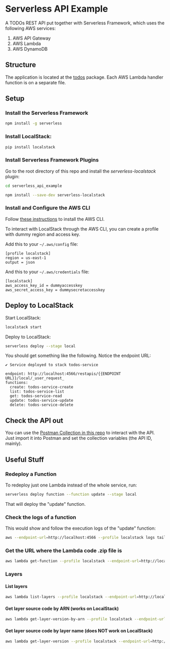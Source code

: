 # Serverless API Example

A TODOs REST API put together with Serverless Framework, which uses the following AWS services:
 1. AWS API Gateway
 2. AWS Lambda
 3. AWS DynamoDB


## Structure

The application is located at the [todos](/todos) package. Each AWS Lambda handler function is on a separate file.


## Setup

### Install the Serverless Framework
```bash
npm install -g serverless
```

### Install LocalStack:
```bash
pip install localstack
```

### Install Serverless Framework Plugins

Go to the root directory of this repo and install the _serverless-localstack_ plugin:
```bash
cd serverless_api_example

npm install --save-dev serverless-localstack
```

### Install and Configure the AWS CLI

Follow [these instructions](https://docs.aws.amazon.com/cli/latest/userguide/getting-started-install.html) to install the AWS CLI.

To interact with LocalStack through the AWS CLI, you can create a profile with dummy region and access key.

Add this to your `~/.aws/config` file:
```
[profile localstack]
region = us-east-1
output = json
```

And this to your `~/.aws/credentials` file:
```
[localstack]
aws_access_key_id = dummyaccesskey
aws_secret_access_key = dummysecretaccesskey
```

## Deploy to LocalStack

Start LocalStack:
```bash
localstack start
```

Deploy to LocalStack:
```bash
serverless deploy --stage local
```

You should get something like the following. Notice the endpoint URL:
```
✔ Service deployed to stack todos-service

endpoint: http://localhost:4566/restapis/{{ENDPOINT URL}}/local/_user_request_
functions:
  create: todos-service-create
  list: todos-service-list
  get: todos-service-read
  update: todos-service-update
  delete: todos-service-delete
```


## Check the API out

You can use the [Postman Collection in this repo](/postman_collection.json) to interact with the API.
Just import it into Postman and set the collection variables (the API ID, mainly).


## Useful Stuff

### Redeploy a Function

To redeploy just one Lambda instead of the whole service, run:
```bash
serverless deploy function --function update --stage local
```

That will deploy the "update" function.


### Check the logs of a function

This would show and follow the execution logs of the "update" function:
```bash
aws --endpoint-url=http://localhost:4566 --profile localstack logs tail /aws/lambda/todos-service-local-update --follow
```


### Get the URL where the Lambda code .zip file is

```bash
aws lambda get-function --profile localstack --endpoint-url=http://localhost:4566 --function-name todos-service-local-list --query 'Code.Location'
```


### Layers

#### List layers
```bash
aws lambda list-layers --profile localstack --endpoint-url=http://localhost:4566 --query Content.Location --output text
```

#### Get layer source code by ARN (works on LocalStack)
```bash
aws lambda get-layer-version-by-arn --profile localstack --endpoint-url=http://localhost:4566 --arn arn:aws:lambda:us-east-1:000000000000:layer:todos-service-local-python-requirements:1 --query Content.Location --output text
```

#### Get layer source code by layer name (does NOT work on LocalStack)
```bash
aws lambda get-layer-version --profile localstack --endpoint-url=http://localhost:4566 --layer-name pythonRequirements --version-number 1 --query Content.Location --output text
```
